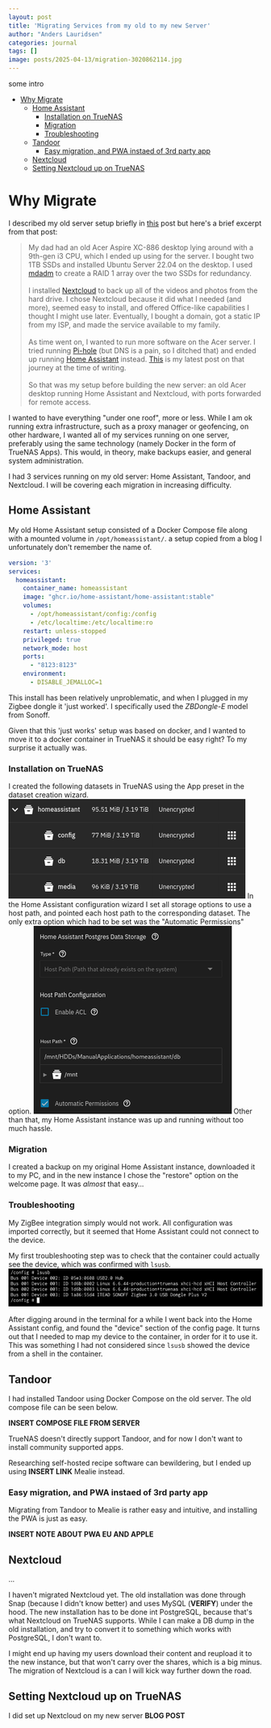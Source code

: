 ```yaml
---
layout: post
title: 'Migrating Services from my old to my new Server'
author: "Anders Lauridsen"
categories: journal
tags: []
image: posts/2025-04-13/migration-3020862114.jpg
---
```


some intro

- [Why Migrate](#why-migrate)
  - [Home Assistant](#home-assistant)
    - [Installation on TrueNAS](#installation-on-truenas)
    - [Migration](#migration)
    - [Troubleshooting](#troubleshooting)
  - [Tandoor](#tandoor)
    - [Easy migration, and PWA instaed of 3rd party app](#easy-migration-and-pwa-instaed-of-3rd-party-app)
  - [Nextcloud](#nextcloud)
  - [Setting Nextcloud up on TrueNAS](#setting-nextcloud-up-on-truenas)

# Why Migrate
I described my old server setup briefly in [this](creating-a-landing-page-and-why-llms-wont-take-our-jobs) post but here's a brief excerpt from that post:

>My dad had an old Acer Aspire XC-886 desktop lying around with a 9th-gen i3 CPU, which I ended up using for the server. I bought two 1TB SSDs and installed Ubuntu Server 22.04 on the desktop. I used [mdadm](https://linux.die.net/man/8/mdadm) to create a RAID 1 array over the two SSDs for redundancy. <br> <br> I installed [Nextcloud](https://nextcloud.com/) to back up all of the videos and photos from the hard drive. I chose Nextcloud because it did what I needed (and more), seemed easy to install, and offered Office-like capabilities I thought I might use later. Eventually, I bought a domain, got a static IP from my ISP, and made the service available to my family. <br> <br>As time went on, I wanted to run more software on the Acer server. I tried running [Pi-hole](https://pi-hole.net/) (but DNS is a pain, so I ditched that) and ended up running [Home Assistant](https://www.home-assistant.io/) instead. [This](smarthome_saga_part_1) is my latest post on that journey at the time of writing. <br> <br> So that was my setup before building the new server: an old Acer desktop running Home Assistant and Nextcloud, with ports forwarded for remote access.

I wanted to have everything "under one roof", more or less. While I am ok running extra infrastructure, such as a proxy manager or geofencing, on other hardware, I wanted all of my services running on one server, preferably using the same technology (namely Docker in the form of TrueNAS Apps). This would, in theory, make backups easier, and general system administration.

I had 3 services running on my old server: Home Assistant, Tandoor, and Nextcloud. I will be covering each migration in increasing difficulty.

## Home Assistant

My old Home Assistant setup consisted of a Docker Compose file along with a mounted volume in `/opt/homeassistant/`. a setup copied from a blog I unfortunately don't remember the name of. 

```yaml
version: '3'
services:
  homeassistant:
    container_name: homeassistant
    image: "ghcr.io/home-assistant/home-assistant:stable"
    volumes:
      - /opt/homeassistant/config:/config
      - /etc/localtime:/etc/localtime:ro
    restart: unless-stopped
    privileged: true
    network_mode: host
    ports:
      - "8123:8123"
    environment:
      - DISABLE_JEMALLOC=1
```

This install has been relatively unproblematic, and when I plugged in my Zigbee dongle it 'just worked'. I specifically used the *ZBDongle-E* model from Sonoff.

Given that this 'just works' setup was based on docker, and I wanted to move it to a docker container in TrueNAS it should be easy right? To my surprise it actually was.

### Installation on TrueNAS

I created the following datasets in TrueNAS using the App preset in the dataset creation wizard. 
![Overview of datasets](../assets/img/posts/2025-04-13/datasets.png)
In the Home Assistant configuration wizard I set all storage options to use a host path, and pointed each host path to the corresponding dataset. The only extra option which had to be set was the "Automatic Permissions" option.
![config of postgres host path](../assets/img/posts/2025-04-13/pg_permissions.png)
Other than that, my Home Assistant instance was up and running without too much hassle.

### Migration

I created a backup on my original Home Assistant instance, downloaded it to my PC, and in the new instance I chose the "restore" option on the welcome page. It was *almost* that easy...

### Troubleshooting

My ZigBee integration simply would not work. All configuration was imported correctly, but it seemed that Home Assistant could not connect to the device.

My first troubleshooting step was to check that the container could actually see the device, which was confirmed with `lsusb`.
![output from lsusb](../assets/img/posts/2025-04-13/lsusb.png)

After digging around in the terminal for a while I went back into the Home Assistant config, and found the "device" section of the config page. It turns out that I needed to map my device to the container, in order for it to use it. This was something I had not considered since `lsusb` showed the device from a shell in the container.

## Tandoor

I had installed Tandoor using Docker Compose on the old server.
The old compose file can be seen below.

**INSERT COMPOSE FILE FROM SERVER**

TrueNAS doesn't directly support Tandoor,
and for now I don't want to install community supported apps.

Researching self-hosted recipe software can bewildering,
but I ended up using **INSERT LINK** Mealie instead.

### Easy migration, and PWA instaed of 3rd party app

Migrating from Tandoor to Mealie is rather easy and intuitive,
and installing the PWA is just as easy.

**INSERT NOTE ABOUT PWA EU AND APPLE**

## Nextcloud
...

I haven't migrated Nextcloud yet.
The old installation was done through Snap (because I didn't know better)
and uses MySQL (**VERIFY**) under the hood. The new installation has to be done
int PostgreSQL, because that's what Nextcloud on TrueNAS supports.
While I can make a DB dump in the old installation, 
and try to convert it to something which works with PostgreSQL,
I don't want to.

I might end up having my users download their content and reupload it to the new instance,
but that won't carry over the shares, which is a big minus.
The migration of Nextcloud is a can I will kick way further down the road.

## Setting Nextcloud up on TrueNAS

I did set up Nextcloud on my new server **BLOG POST**